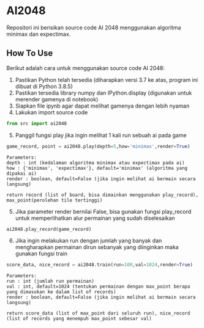 # AI2048
Repositori ini berisikan source code AI 2048 menggunakan algoritma minimax dan expectimax.

## How To Use
Berikut adalah cara untuk menggunakan source code AI 2048:

1. Pastikan Python telah tersedia (diharapkan versi 3.7 ke atas, program ini dibuat di Python 3.8.5)
2. Pastikan tersedia library numpy dan IPython.display (digunakan untuk merender gamenya di notebook)
3. Siapkan file ipynb agar dapat melihat gamenya dengan lebih nyaman
4. Lakukan import source code

```python
from src import ai2048
```

5. Panggil fungsi play jika ingin melihat 1 kali run sebuah ai pada game

```python
game_record, point = ai2048.play(depth=5,how='minimax',render=True)
```
```
Parameters:
depth : int (kedalaman algoritma minimax atau expectimax pada ai)
how : {'minimax', 'expectimax'}, default='minimax' (algoritma yang dipakai ai)
render : boolean, default=False (jika ingin melihat ai bermain secara langsung)

return record (list of board, bisa dimainkan menggunakan play_record), max_point(perolehan tile tertinggi)
```

5. Jika parameter render bernilai False, bisa gunakan fungsi play_record untuk memperlihatkan alur permainan yang sudah diselesaikan

```python
ai2048.play_record(game_record)
```

6. Jika ingin melakukan run dengan jumlah yang banyak dan mengharapkan permainan dirun sebanyak yang diinginkan maka gunakan fungsi train

```python
score_data, nice_record = ai2048.train(run=100,val=1024,render=True)
```
```
Parameters:
run : int (jumlah run permainan)
val : int, default=1024 (tentukan permainan dengan max_point berapa yang dimasukan ke dalam list of records)
render : boolean, default=False (jika ingin melihat ai bermain secara langsung)

return score_data (list of max_point dari seluruh run), nice_record (list of records yang menempuh max_point sebesar val)
```
